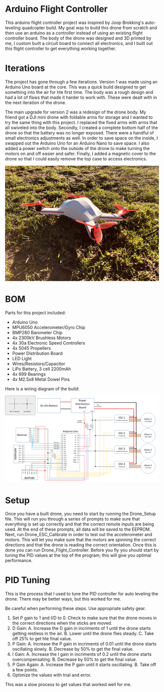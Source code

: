 # Arduino Flight Controller
This arduino flight controller project was inspired by Joop Brokking's auto-leveling quadcopter build.  My goal was to build this drone from scratch and then use an arduino as a controller instead of using an existing flight controller board.  The body of the drone was designed and 3D printed by me, I custom built a circuit board to connect all electronics, and I built out this flight controller to get everything working together.  

# Iterations
The project has gone through a few iterations.  Version 1 was made using an Arduino Uno board at the core.  This was a quick build designed to get something into the air for hte first time.  The body was a rough design and had a lot of flaws that made it harder to work with.  These were dealt with in the next iteration of the drone.

The main upgrade for version 2 was a redesign of the drone body.  My friend got a DJI mini drone with foldable arms for storage and I wanted to try the same thing with this project.  I replaced the fixed arms with arms that all swiveled into the body.  Secondly, I created a complete bottom half of the drone so that the battery was no longer exposed.  There were a handful of small electronics adjustments as well.  In order to save space on the inside, I swapped out the Arduino Uno for an Arduino Nano to save space.  I also added a power switch onto the outside of the drone to make turning the motors on and off easier and safer.  Finally, I added a magnetic cover to the drone so that I could easily remove the top case to access electronics.

![Drone Outside](./Drone.jpg?raw=true "Drone")

# BOM
Parts for this project included:
- Arduino Uno
- MPU6050 Accelerometer/Gyro Chip
- BMP280 Barometer Chip
- 4x 2300kV Brushless Motors
- 4x 30a Electronic Speed Controllers
- 4x 5045 Propellers
- Power Distribution Board
- LED Light
- Wires/Resistors/Capacitor
- LiPo Battery, 3 cell 2200mAh
- 4x 699 Bearings
- 4x M2.5x8 Metal Dowel Pins

Here is a wiring diagram of the build:

![Wiring Schematic](./Wiring%20Schematic.png?raw=true "Wiring Schematic")

# Setup
Once you have a built drone, you need to start by running the Drone_Setup file.  This will run you through a series of prompts to make sure that everything is set up correctly and that the correct remote inputs are being used.  At the end of these prompts, all data will be saved to the EEPROM.  
Next, run Drone_ESC_Calibrate in order to test out the accelerometer and motors.  This will let you make sure that the motors are spinning the correct directions and that the drone is reading the correct orientation.
Once this is done you can run Drone_Flight_Controller.  Before you fly you should start by tuning the PID values at the top of the program; this will give you optimal performance.  

# PID Tuning
This is the process that I used to tune the PID controller for auto leveling the drone.  There may be better ways, but this worked for me.

Be careful when performing these steps.  Use appropriate safety gear. 
1. Set P gain to 1 and I/D to 0.  Check to make sure that the drone moves in the correct directions when the sticks are moved.
2. D Gain:
  A. Increase the D gain in incriments of 1 until the drone starts getting restless in the air.
  B. Lower until the drone flies steady.
  C. Take off 25% to get hte final value.
4. P Gain: 
  A. Increase the P gain in incriments of 0.01 until the drone starts oscillating slowly.
  B. Decrease by 50% to get the final value.
5. I Gain:
  A. Increase the I gain in incriments of 0.2 until the drone starts overcompensating.
  B. Decrease by 50% to get the final value.
6. P Gain Again: 
  A. Increase the P gain until it starts oscillating.
  B. Take off a few points.
8. Optimize the values with trial and error.

This was a slow process to get values that worked well for me.

